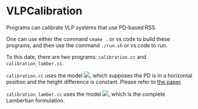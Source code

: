# VLPCalibration

Programs can calibrate VLP systems that use PD-based RSS.

One can use either the command `cmake .` or vs code to build these programs, and then use the command  `./run.sh` or vs code to run.

To this date, there are two programs: `calibration.cc` and `calibration_lamber.cc`.

`calibration.cc` uses the model ![](http://latex.codecogs.com/svg.latex?d=aRSS^b), which supposes the PD is in a horizontal position and the height difference is constant. Please refer to [the paper](https://ieeexplore.ieee.org/document/9728724/).

`calibration_lamber.cc` uses the model ![](http://latex.codecogs.com/svg.latex?RSS=a(m+1)cos^m(\theta)cos^M(\phi)/d^2), which is the complete Lambertian formulation.
